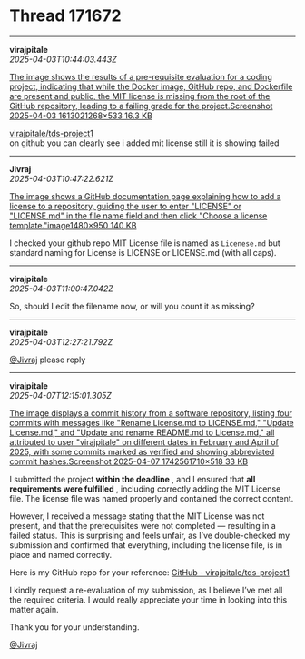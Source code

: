 # Thread 171672


---
**virajpitale**  
*2025-04-03T10:44:03.443Z*


[The image shows the results of a pre-requisite evaluation for a coding project, indicating that while the Docker image, GitHub repo, and Dockerfile are present and public, the MIT license is missing from the root of the GitHub repository, leading to a failing grade for the project.Screenshot 2025-04-03 1613021268×533 16.3 KB](https://europe1.discourse-cdn.com/flex013/uploads/iitm/original/3X/d/d/dd486ca8bb6ad3279af98783a50cbc232f3fd8e6.png "Screenshot 2025-04-03 161302")

  
[virajpitale/tds-project1](https://github.com/virajpitale/tds-project1)  
on github you can clearly see i added mit license still it is showing failed




---
**Jivraj**  
*2025-04-03T10:47:22.621Z*


[The image shows a GitHub documentation page explaining how to add a license to a repository, guiding the user to enter "LICENSE" or "LICENSE.md" in the file name field and then click "Choose a license template."image1480×950 140 KB](https://europe1.discourse-cdn.com/flex013/uploads/iitm/original/3X/b/2/b2559e16f3dcfa20be7636f41868bec610f2ad1e.png "image")

I checked your github repo MIT License file is named as `Licenese.md` but standard naming for License is LICENSE or LICENSE.md (with all caps).




---
**virajpitale**  
*2025-04-03T11:00:47.042Z*


So, should I edit the filename now, or will you count it as missing?




---
**virajpitale**  
*2025-04-03T12:27:21.792Z*


[@Jivraj](/u/jivraj) please reply




---
**virajpitale**  
*2025-04-07T12:15:01.305Z*


[The image displays a commit history from a software repository, listing four commits with messages like "Rename License.md to LICENSE.md," "Update License.md," and "Update and rename README.md to License.md," all attributed to user "virajpitale" on different dates in February and April of 2025, with some commits marked as verified and showing abbreviated commit hashes.Screenshot 2025-04-07 1742561710×518 33 KB](https://europe1.discourse-cdn.com/flex013/uploads/iitm/original/3X/2/9/29a6882ebe14812a2abcbaa3dc18405d45ec6111.png "Screenshot 2025-04-07 174256")

  
I submitted the project **within the deadline** , and I ensured that **all requirements were fulfilled** , including correctly adding the MIT License file. The license file was named properly and contained the correct content.

However, I received a message stating that the MIT License was not present, and that the prerequisites were not completed — resulting in a failed status. This is surprising and feels unfair, as I’ve double-checked my submission and confirmed that everything, including the license file, is in place and named correctly.

Here is my GitHub repo for your reference: [GitHub - virajpitale/tds-project1](https://github.com/virajpitale/tds-project1)

I kindly request a re-evaluation of my submission, as I believe I’ve met all the required criteria. I would really appreciate your time in looking into this matter again.

Thank you for your understanding.

[@Jivraj](/u/jivraj)


